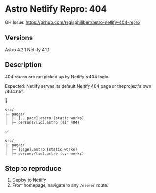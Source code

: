 # Astro Netlify Repro: 404

GH Issue: https://github.com/regisphilibert/astro-netlify-404-repro

## Versions
Astro 4.2.1
Netlify 4.1.1

## Description
404 routes are not picked up by Netlify's 404 logic.

Expected: Netlify serves its default Neltify 404 page or theproject's own /404.html

🚫
```
src/
├─ pages/
│  ├─ [...page].astro (static works)
│  ├─ persons/[id].astro (ssr 404)
```
✅
```
src/
├─ pages/
│  ├─ [page].astro (static works)
│  ├─ persons/[id].astro (ssr works)
```

## Step to reproduce

1. Deploy to Netlify
2. From homepage, navigate to any `/ererer` route.